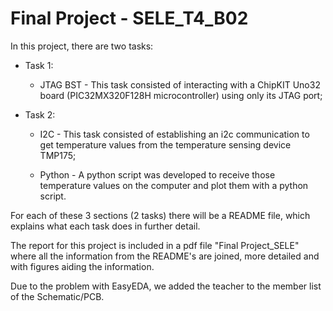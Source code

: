 # Final Project - SELE_T4_B02

In this project, there are two tasks:

* Task 1:

	* JTAG BST - This task consisted of interacting with a ChipKIT Uno32 board (PIC32MX320F128H microcontroller) using only its JTAG port;

* Task 2:

	* I2C - This task consisted of establishing an i2c communication to get temperature values from the temperature sensing device TMP175;

	* Python - A python script was developed to receive those temperature values on the computer and plot them with a python script.

For each of these 3 sections (2 tasks) there will be a README file, which explains what each task does in further detail.

The report for this project is included in a pdf file "Final Project_SELE" where all the information from the README's are joined, more detailed and with figures aiding the information.

Due to the problem with EasyEDA, we added the teacher to the member list of the Schematic/PCB.
